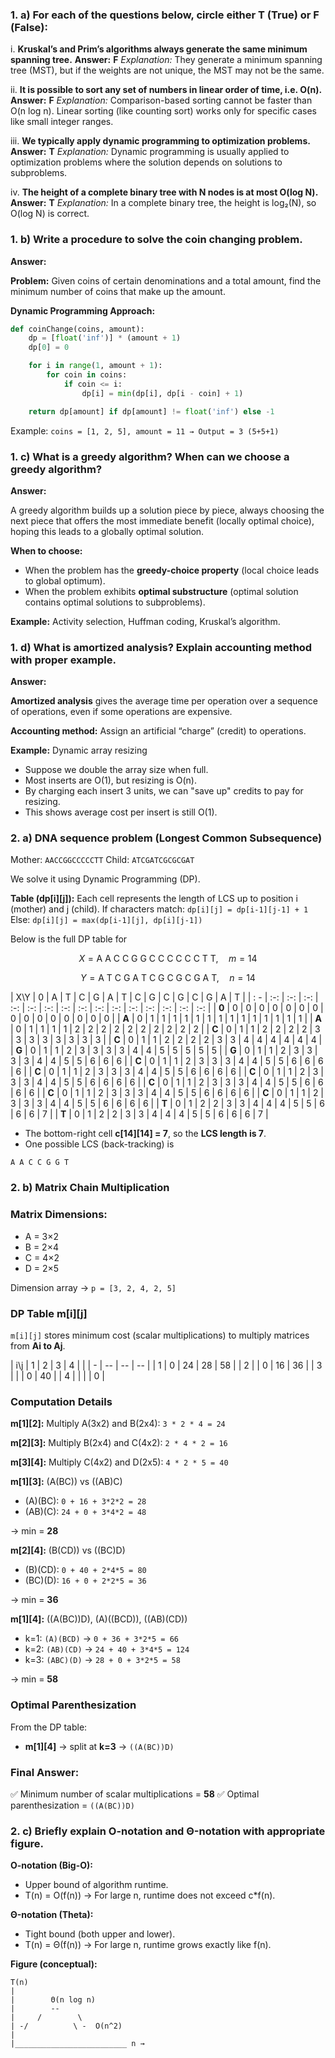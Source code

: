 
### **1. a)** For each of the questions below, circle either **T** (True) or **F** (False):

i. **Kruskal’s and Prim’s algorithms always generate the same minimum spanning tree.**
**Answer:** **F**
*Explanation:* They generate a minimum spanning tree (MST), but if the weights are not unique, the MST may not be the same.

ii. **It is possible to sort any set of numbers in linear order of time, i.e. O(n).**
**Answer:** **F**
*Explanation:* Comparison-based sorting cannot be faster than O(n log n). Linear sorting (like counting sort) works only for specific cases like small integer ranges.

iii. **We typically apply dynamic programming to optimization problems.**
**Answer:** **T**
*Explanation:* Dynamic programming is usually applied to optimization problems where the solution depends on solutions to subproblems.

iv. **The height of a complete binary tree with N nodes is at most O(log N).**
**Answer:** **T**
*Explanation:* In a complete binary tree, the height is log₂(N), so O(log N) is correct.

 

### **1. b)** Write a procedure to solve the coin changing problem.

**Answer:**

**Problem:** Given coins of certain denominations and a total amount, find the minimum number of coins that make up the amount.

**Dynamic Programming Approach:**

```python
def coinChange(coins, amount):
    dp = [float('inf')] * (amount + 1)
    dp[0] = 0

    for i in range(1, amount + 1):
        for coin in coins:
            if coin <= i:
                dp[i] = min(dp[i], dp[i - coin] + 1)

    return dp[amount] if dp[amount] != float('inf') else -1
```

Example:
`coins = [1, 2, 5], amount = 11 → Output = 3 (5+5+1)`

 

### **1. c)** What is a greedy algorithm? When can we choose a greedy algorithm?

**Answer:**

A greedy algorithm builds up a solution piece by piece, always choosing the next piece that offers the most immediate benefit (locally optimal choice), hoping this leads to a globally optimal solution.

**When to choose:**

* When the problem has the **greedy-choice property** (local choice leads to global optimum).
* When the problem exhibits **optimal substructure** (optimal solution contains optimal solutions to subproblems).

**Example:** Activity selection, Huffman coding, Kruskal’s algorithm.

 

### **1. d)** What is amortized analysis? Explain accounting method with proper example.

**Answer:**

**Amortized analysis** gives the average time per operation over a sequence of operations, even if some operations are expensive.

**Accounting method:** Assign an artificial “charge” (credit) to operations.

**Example:** Dynamic array resizing

* Suppose we double the array size when full.
* Most inserts are O(1), but resizing is O(n).
* By charging each insert 3 units, we can "save up" credits to pay for resizing.
* This shows average cost per insert is still O(1).

 

### **2. a)** DNA sequence problem (Longest Common Subsequence)

Mother: `AACCGGCCCCCTT`
Child:  `ATCGATCGCGCGAT`

We solve it using Dynamic Programming (DP).

**Table (dp\[i]\[j]):** Each cell represents the length of LCS up to position i (mother) and j (child).
If characters match:
`dp[i][j] = dp[i-1][j-1] + 1`
Else:
`dp[i][j] = max(dp[i-1][j], dp[i][j-1])`

Below is the full DP table for

$$
X = \text{A A C C G G C C C C C C T T},\quad m=14
$$

$$
Y = \text{A T C G A T C G C G C G A T},\quad n=14
$$

| X\Y   |  0  |  A  |  T  |  C  |  G  |  A  |  T  |  C  |  G  |  C  |  G  |  C  |  G  |  A  |  T  |
| : - | :-: | :-: | :-: | :-: | :-: | :-: | :-: | :-: | :-: | :-: | :-: | :-: | :-: | :-: | :-: |
| **0** |  0  |  0  |  0  |  0  |  0  |  0  |  0  |  0  |  0  |  0  |  0  |  0  |  0  |  0  |  0  |
| **A** |  0  |  1  |  1  |  1  |  1  |  1  |  1  |  1  |  1  |  1  |  1  |  1  |  1  |  1  |  1  |
| **A** |  0  |  1  |  1  |  1  |  1  |  2  |  2  |  2  |  2  |  2  |  2  |  2  |  2  |  2  |  2  |
| **C** |  0  |  1  |  1  |  2  |  2  |  2  |  2  |  3  |  3  |  3  |  3  |  3  |  3  |  3  |  3  |
| **C** |  0  |  1  |  1  |  2  |  2  |  2  |  2  |  3  |  3  |  4  |  4  |  4  |  4  |  4  |  4  |
| **G** |  0  |  1  |  1  |  2  |  3  |  3  |  3  |  3  |  4  |  4  |  5  |  5  |  5  |  5  |  5  |
| **G** |  0  |  1  |  1  |  2  |  3  |  3  |  3  |  3  |  4  |  4  |  5  |  5  |  6  |  6  |  6  |
| **C** |  0  |  1  |  1  |  2  |  3  |  3  |  3  |  4  |  4  |  5  |  5  |  6  |  6  |  6  |  6  |
| **C** |  0  |  1  |  1  |  2  |  3  |  3  |  3  |  4  |  4  |  5  |  5  |  6  |  6  |  6  |  6  |
| **C** |  0  |  1  |  1  |  2  |  3  |  3  |  3  |  4  |  4  |  5  |  5  |  6  |  6  |  6  |  6  |
| **C** |  0  |  1  |  1  |  2  |  3  |  3  |  3  |  4  |  4  |  5  |  5  |  6  |  6  |  6  |  6  |
| **C** |  0  |  1  |  1  |  2  |  3  |  3  |  3  |  4  |  4  |  5  |  5  |  6  |  6  |  6  |  6  |
| **C** |  0  |  1  |  1  |  2  |  3  |  3  |  3  |  4  |  4  |  5  |  5  |  6  |  6  |  6  |  6  |
| **T** |  0  |  1  |  2  |  2  |  3  |  3  |  4  |  4  |  4  |  5  |  5  |  6  |  6  |  6  |  7  |
| **T** |  0  |  1  |  2  |  2  |  3  |  3  |  4  |  4  |  4  |  5  |  5  |  6  |  6  |  6  |  7  |

- The bottom-right cell **c\[14]\[14] = 7**, so the **LCS length is 7**.
- One possible LCS (back-tracking) is

```
A A C C G G T
```

 
 

### **2. b)** Matrix Chain Multiplication


### Matrix Dimensions:

* A = 3×2
* B = 2×4
* C = 4×2
* D = 2×5

Dimension array → `p = [3, 2, 4, 2, 5]`

 

### DP Table **m\[i]\[j]**

`m[i][j]` stores minimum cost (scalar multiplications) to multiply matrices from **Ai to Aj**.

| i\j | 1 | 2  | 3  | 4  |
|   | - | -- | -- | -- |
| 1   | 0 | 24 | 28 | 58 |
| 2   |   | 0  | 16 | 36 |
| 3   |   |    | 0  | 40 |
| 4   |   |    |    | 0  |

 

### **Computation Details**

**m\[1]\[2]:**
Multiply A(3x2) and B(2x4):
`3 * 2 * 4 = 24`

**m\[2]\[3]:**
Multiply B(2x4) and C(4x2):
`2 * 4 * 2 = 16`

**m\[3]\[4]:**
Multiply C(4x2) and D(2x5):
`4 * 2 * 5 = 40`

 

**m\[1]\[3]:** (A(BC)) vs ((AB)C)

* (A)(BC): `0 + 16 + 3*2*2 = 28`
* (AB)(C): `24 + 0 + 3*4*2 = 48`

→ min = **28**

 

**m\[2]\[4]:** (B(CD)) vs ((BC)D)

* (B)(CD): `0 + 40 + 2*4*5 = 80`
* (BC)(D): `16 + 0 + 2*2*5 = 36`

→ min = **36**

 

**m\[1]\[4]:** ((A(BC))D), (A)((BCD)), ((AB)(CD))

* k=1: `(A)(BCD)` → `0 + 36 + 3*2*5 = 66`
* k=2: `(AB)(CD)` → `24 + 40 + 3*4*5 = 124`
* k=3: `(ABC)(D)` → `28 + 0 + 3*2*5 = 58`

→ min = **58**

 

### **Optimal Parenthesization**

From the DP table:

* **m\[1]\[4]** → split at **k=3** → `((A(BC))D)`

 

### Final Answer:

✅ Minimum number of scalar multiplications = **58**
✅ Optimal parenthesization = `((A(BC))D)`

 


### **2. c)** Briefly explain O-notation and Θ-notation with appropriate figure.

**O-notation (Big-O):**

* Upper bound of algorithm runtime.
* T(n) = O(f(n)) → For large n, runtime does not exceed c\*f(n).

**Θ-notation (Theta):**

* Tight bound (both upper and lower).
* T(n) = Θ(f(n)) → For large n, runtime grows exactly like f(n).

**Figure (conceptual):**

```
T(n)
|
|        Θ(n log n)
|        --
|     /        \
| -/          \ -  O(n^2)
|
|_________________________ n →
```

